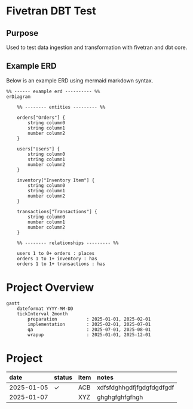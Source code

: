 # Fivetran DBT Test

## Purpose
Used to test data ingestion and transformation with fivetran and dbt core.

## Example ERD
Below is an example ERD using mermaid markdown syntax.

```mermaid
%% ------ example erd ---------- %%
erDiagram
    
    %% -------- entities --------- %%

    orders["Orders"] {
        string column0
        string column1
        number column2
    }

    users["Users"] {
        string column0
        string column1
        number column2
    }

    inventory["Inventory Item"] {
        string column0
        string column1
        number column2
    }

    transactions["Transactions"] {
        string column0
        number column1
        number column2
    }

    %% -------- relationships --------- %%
    
    users 1 to 0+ orders : places
    orders 1 to 1+ inventory : has
    orders 1 to 1+ transactions : has
```

# Project Overview
```mermaid
gantt
    dateformat YYYY-MM-DD
    tickInterval 2month
        preparation           : 2025-01-01, 2025-02-01
        implementation        : 2025-02-01, 2025-07-01
        qa                    : 2025-07-01, 2025-08-01
        wrapup                : 2025-01-01, 2025-12-01
```

# Project
| date          | status             | item         | notes 
| :-            | :-                 | :-           | :-
| 2025-01-05    | &check;            | ACB          | xdfsfdghhgdfjfgdgfdgdfgdf
| 2025-01-07    |                    | XYZ          | ghghgfghfgfhgh
